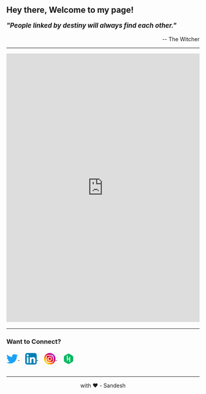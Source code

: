 ## Hey there, Welcome to my page!

<p style="font-size:1.2em;"><b><i>"People linked by destiny will always find each other."</i></b></p>
<p style="text-align:right;">-- The Witcher</p>

<hr>

<!-- Embedded Resume with appropriate size -->
<embed src="https://sandesh-30.github.io/resume.pdf" type="application/pdf" width="100%" height="700px" />

<hr>

<h3>Want to Connect?</h3>

<!-- Social Media Links -->
<div style="margin-top: 20px;">
  <a href="https://twitter.com/SandeshGaikwad_" target="_blank" style="margin-right: 15px;">
    <img align="center" alt="Sandesh Gaikwad | Twitter" width="30px" src="https://github.com/sandesh-30/sandesh-30/blob/main/5296514_bird_tweet_twitter_twitter%20logo_icon%20(1).png?raw=true" />
  </a>

  <a href="https://www.linkedin.com/in/sandeshgaikwad-iitb" target="_blank" style="margin-right: 15px;">
    <img align="center" alt="Sandesh Gaikwad | LinkedIn" width="30px" src="https://github.com/sandesh-30/sandesh-30/blob/main/4102586_applications_linkedin_social_social%20media_icon.png?raw=true" />
  </a>

  <a href="https://www.instagram.com/hear._me_roar/" target="_blank" style="margin-right: 15px;">
    <img align="center" alt="Sandesh Gaikwad | Instagram" width="30px" src="https://github.com/sandesh-30/sandesh-30/blob/main/3225191_app_instagram_logo_media_popular_icon.png?raw=true" />
  </a>

  <a href="https://www.hackerrank.com/sandeshgaikwad09" target="_blank" style="margin-right: 15px;">
    <img align="center" alt="Sandesh Gaikwad | HackerRank" width="30px" src="https://github.com/sandesh-30/sandesh-30/blob/main/4373234_hackerrank_logo_logos_icon.png?raw=true" />
  </a>
</div>

<br>

<hr>

<!-- Signature -->
<p style="text-align:center;">with ❤️ - Sandesh </p>
